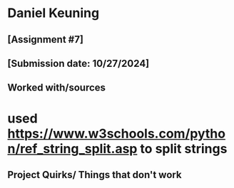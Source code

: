 # Daniel Keuning
## [Assignment #7]
## [Submission date: 10/27/2024]
## Worked with/sources 
# used https://www.w3schools.com/python/ref_string_split.asp to split strings
## Project Quirks/ Things that don't work
